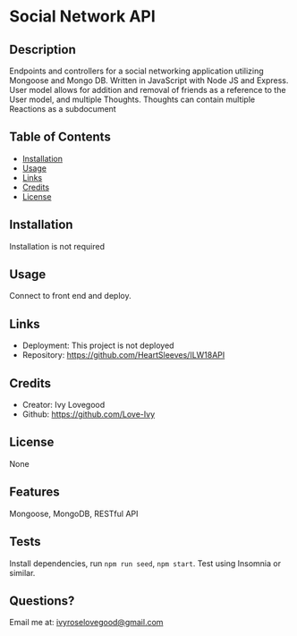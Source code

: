 # Social Network API

## Description

Endpoints and controllers for a social networking application utilizing Mongoose and Mongo DB. Written in JavaScript with Node JS and Express. User model allows for addition and removal of friends as a reference to the User model, and multiple Thoughts. Thoughts can contain multiple Reactions as a subdocument

## Table of Contents

- [Installation](#installation)
- [Usage](#usage)
- [Links](#links)
- [Credits](#credits)
- [License](#license)

## Installation

Installation is not required

## Usage

Connect to front end and deploy.

## Links

- Deployment: This project is not deployed
- Repository: https://github.com/HeartSleeves/ILW18API

## Credits

- Creator: Ivy Lovegood
- Github: https://github.com/Love-Ivy

## License

None

## Features

Mongoose, MongoDB, RESTful API

## Tests

Install dependencies, run `npm run seed`, `npm start`. Test using Insomnia or similar.

## Questions?

Email me at: ivyroselovegood@gmail.com
